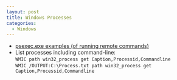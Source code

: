 ```yaml
---
layout: post
title: Windows Processes
categories:
  - Windows
---
```

* [psexec.exe examples (of running remote commands)](https://gist.github.com/mpslanker/50469045fbf2a08e40ac)
* List processes including command-line:  
`WMIC path win32_process get Caption,Processid,Commandline`  
`WMIC /OUTPUT:C:\Process.txt path win32_process get Caption,Processid,Commandline`  
